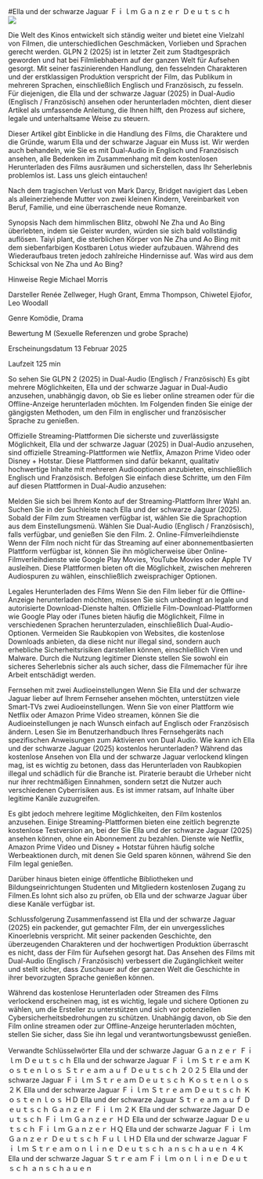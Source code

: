 #Ella und der schwarze Jaguar Ｆｉｌｍ Ｇａｎｚｅｒ Ｄｅｕｔｓｃｈ  
[![](https://i.imgur.com/qSNzIqt.png)](https://movie.rssnews.media/vQmFwDn.php)  
  
Die Welt des Kinos entwickelt sich ständig weiter und bietet eine Vielzahl von Filmen, die unterschiedlichen Geschmäcken, Vorlieben und Sprachen gerecht werden. GLPN 2 (2025) ist in letzter Zeit zum Stadtgespräch geworden und hat bei Filmliebhabern auf der ganzen Welt für Aufsehen gesorgt. Mit seiner faszinierenden Handlung, den fesselnden Charakteren und der erstklassigen Produktion verspricht der Film, das Publikum in mehreren Sprachen, einschließlich Englisch und Französisch, zu fesseln. Für diejenigen, die Ella und der schwarze Jaguar (2025) in Dual-Audio (Englisch / Französisch) ansehen oder herunterladen möchten, dient dieser Artikel als umfassende Anleitung, die Ihnen hilft, den Prozess auf sichere, legale und unterhaltsame Weise zu steuern.

Dieser Artikel gibt Einblicke in die Handlung des Films, die Charaktere und die Gründe, warum Ella und der schwarze Jaguar ein Muss ist. Wir werden auch behandeln, wie Sie es mit Dual-Audio in Englisch und Französisch ansehen, alle Bedenken im Zusammenhang mit dem kostenlosen Herunterladen des Films ausräumen und sicherstellen, dass Ihr Seherlebnis problemlos ist. Lass uns gleich eintauchen!

Nach dem tragischen Verlust von Mark Darcy, Bridget navigiert das Leben als alleinerziehende Mutter von zwei kleinen Kindern, Vereinbarkeit von Beruf, Familie, und eine überraschende neue Romanze.

Synopsis
Nach dem himmlischen Blitz, obwohl Ne Zha und Ao Bing überlebten, indem sie Geister wurden, würden sie sich bald vollständig auflösen. Taiyi plant, die sterblichen Körper von Ne Zha und Ao Bing mit dem siebenfarbigen Kostbaren Lotus wieder aufzubauen. Während des Wiederaufbaus treten jedoch zahlreiche Hindernisse auf. Was wird aus dem Schicksal von Ne Zha und Ao Bing?

Hinweise
Regie Michael Morris

Darsteller Renée Zellweger, Hugh Grant, Emma Thompson, Chiwetel Ejiofor, Leo Woodall

Genre Komödie, Drama

Bewertung M (Sexuelle Referenzen und grobe Sprache)

Erscheinungsdatum 13 Februar 2025

Laufzeit 125 min

So sehen Sie GLPN 2 (2025) in Dual-Audio (Englisch / Französisch)
Es gibt mehrere Möglichkeiten, Ella und der schwarze Jaguar in Dual-Audio anzusehen, unabhängig davon, ob Sie es lieber online streamen oder für die Offline-Anzeige herunterladen möchten. Im Folgenden finden Sie einige der gängigsten Methoden, um den Film in englischer und französischer Sprache zu genießen.

Offizielle Streaming-Plattformen Die sicherste und zuverlässigste Möglichkeit, Ella und der schwarze Jaguar (2025) in Dual-Audio anzusehen, sind offizielle Streaming-Plattformen wie Netflix, Amazon Prime Video oder Disney + Hotstar. Diese Plattformen sind dafür bekannt, qualitativ hochwertige Inhalte mit mehreren Audiooptionen anzubieten, einschließlich Englisch und Französisch.
Befolgen Sie einfach diese Schritte, um den Film auf diesen Plattformen in Dual-Audio anzusehen:

Melden Sie sich bei Ihrem Konto auf der Streaming-Plattform Ihrer Wahl an. Suchen Sie in der Suchleiste nach Ella und der schwarze Jaguar (2025). Sobald der Film zum Streamen verfügbar ist, wählen Sie die Sprachoption aus dem Einstellungsmenü. Wählen Sie Dual-Audio (Englisch / Französisch), falls verfügbar, und genießen Sie den Film. 2. Online-Filmverleihdienste Wenn der Film noch nicht für das Streaming auf einer abonnementbasierten Plattform verfügbar ist, können Sie ihn möglicherweise über Online-Filmverleihdienste wie Google Play Movies, YouTube Movies oder Apple TV ausleihen. Diese Plattformen bieten oft die Möglichkeit, zwischen mehreren Audiospuren zu wählen, einschließlich zweisprachiger Optionen.

Legales Herunterladen des Films Wenn Sie den Film lieber für die Offline-Anzeige herunterladen möchten, müssen Sie sich unbedingt an legale und autorisierte Download-Dienste halten. Offizielle Film-Download-Plattformen wie Google Play oder iTunes bieten häufig die Möglichkeit, Filme in verschiedenen Sprachen herunterzuladen, einschließlich Dual-Audio-Optionen.
Vermeiden Sie Raubkopien von Websites, die kostenlose Downloads anbieten, da diese nicht nur illegal sind, sondern auch erhebliche Sicherheitsrisiken darstellen können, einschließlich Viren und Malware. Durch die Nutzung legitimer Dienste stellen Sie sowohl ein sicheres Seherlebnis sicher als auch sicher, dass die Filmemacher für ihre Arbeit entschädigt werden.

Fernsehen mit zwei Audioeinstellungen Wenn Sie Ella und der schwarze Jaguar lieber auf Ihrem Fernseher ansehen möchten, unterstützen viele Smart-TVs zwei Audioeinstellungen. Wenn Sie von einer Plattform wie Netflix oder Amazon Prime Video streamen, können Sie die Audioeinstellungen je nach Wunsch einfach auf Englisch oder Französisch ändern. Lesen Sie im Benutzerhandbuch Ihres Fernsehgeräts nach spezifischen Anweisungen zum Aktivieren von Dual Audio.
Wie kann ich Ella und der schwarze Jaguar (2025) kostenlos herunterladen?
Während das kostenlose Ansehen von Ella und der schwarze Jaguar verlockend klingen mag, ist es wichtig zu betonen, dass das Herunterladen von Raubkopien illegal und schädlich für die Branche ist. Piraterie beraubt die Urheber nicht nur ihrer rechtmäßigen Einnahmen, sondern setzt die Nutzer auch verschiedenen Cyberrisiken aus. Es ist immer ratsam, auf Inhalte über legitime Kanäle zuzugreifen.

Es gibt jedoch mehrere legitime Möglichkeiten, den Film kostenlos anzusehen. Einige Streaming-Plattformen bieten eine zeitlich begrenzte kostenlose Testversion an, bei der Sie Ella und der schwarze Jaguar (2025) ansehen können, ohne ein Abonnement zu bezahlen. Dienste wie Netflix, Amazon Prime Video und Disney + Hotstar führen häufig solche Werbeaktionen durch, mit denen Sie Geld sparen können, während Sie den Film legal genießen.

Darüber hinaus bieten einige öffentliche Bibliotheken und Bildungseinrichtungen Studenten und Mitgliedern kostenlosen Zugang zu Filmen.Es lohnt sich also zu prüfen, ob Ella und der schwarze Jaguar über diese Kanäle verfügbar ist.

Schlussfolgerung
Zusammenfassend ist Ella und der schwarze Jaguar (2025) ein packender, gut gemachter Film, der ein unvergessliches Kinoerlebnis verspricht. Mit seiner packenden Geschichte, den überzeugenden Charakteren und der hochwertigen Produktion überrascht es nicht, dass der Film für Aufsehen gesorgt hat. Das Ansehen des Films mit Dual-Audio (Englisch / Französisch) verbessert die Zugänglichkeit weiter und stellt sicher, dass Zuschauer auf der ganzen Welt die Geschichte in ihrer bevorzugten Sprache genießen können.

Während das kostenlose Herunterladen oder Streamen des Films verlockend erscheinen mag, ist es wichtig, legale und sichere Optionen zu wählen, um die Ersteller zu unterstützen und sich vor potenziellen Cybersicherheitsbedrohungen zu schützen. Unabhängig davon, ob Sie den Film online streamen oder zur Offline-Anzeige herunterladen möchten, stellen Sie sicher, dass Sie ihn legal und verantwortungsbewusst genießen.

Verwandte Schlüsselwörter
Ella und der schwarze Jaguar Ｇａｎｚｅｒ Ｆｉｌｍ Ｄｅｕｔｓｃｈ
Ella und der schwarze Jaguar Ｆｉｌｍ Ｓｔｒｅａｍ Ｋｏｓｔｅｎｌｏｓ Ｓｔｒｅａｍ ａｕｆ Ｄｅｕｔｓｃｈ ２０２５
Ella und der schwarze Jaguar Ｆｉｌｍ Ｓｔｒｅａｍ Ｄｅｕｔｓｃｈ Ｋｏｓｔｅｎｌｏｓ ２Ｋ
Ella und der schwarze Jaguar Ｆｉｌｍ Ｓｔｒｅａｍ Ｄｅｕｔｓｃｈ Ｋｏｓｔｅｎｌｏｓ ＨＤ
Ella und der schwarze Jaguar Ｓｔｒｅａｍ ａｕｆ Ｄｅｕｔｓｃｈ Ｇａｎｚｅｒ Ｆｉｌｍ ２Ｋ
Ella und der schwarze Jaguar Ｄｅｕｔｓｃｈ Ｆｉｌｍ Ｇａｎｚｅｒ ＨＤ
Ella und der schwarze Jaguar Ｄｅｕｔｓｃｈ Ｆｉｌｍ Ｇａｎｚｅｒ ＨＱ
Ella und der schwarze Jaguar Ｆｉｌｍ Ｇａｎｚｅｒ Ｄｅｕｔｓｃｈ ＦｕｌｌＨＤ
Ella und der schwarze Jaguar Ｆｉｌｍ Ｓｔｒｅａｍ ｏｎｌｉｎｅ Ｄｅｕｔｓｃｈ ａｎｓｃｈａｕｅｎ ４Ｋ
Ella und der schwarze Jaguar Ｓｔｒｅａｍ Ｆｉｌｍ ｏｎｌｉｎｅ Ｄｅｕｔｓｃｈ ａｎｓｃｈａｕｅｎ
